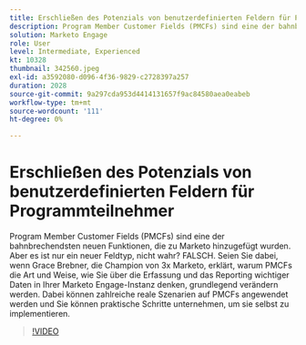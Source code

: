 ```yaml
---
title: Erschließen des Potenzials von benutzerdefinierten Feldern für Programmteilnehmer
description: Program Member Customer Fields (PMCFs) sind eine der bahnbrechendsten neuen Funktionen, die zu Marketo hinzugefügt wurden.
solution: Marketo Engage
role: User
level: Intermediate, Experienced
kt: 10328
thumbnail: 342560.jpeg
exl-id: a3592080-d096-4f36-9829-c2728397a257
duration: 2028
source-git-commit: 9a297cda953d4414131657f9ac84580aea0eabeb
workflow-type: tm+mt
source-wordcount: '111'
ht-degree: 0%

---
```


# Erschließen des Potenzials von benutzerdefinierten Feldern für Programmteilnehmer

Program Member Customer Fields (PMCFs) sind eine der bahnbrechendsten neuen Funktionen, die zu Marketo hinzugefügt wurden. Aber es ist nur ein neuer Feldtyp, nicht wahr? FALSCH. Seien Sie dabei, wenn Grace Brebner, die Champion von 3x Marketo, erklärt, warum PMCFs die Art und Weise, wie Sie über die Erfassung und das Reporting wichtiger Daten in Ihrer Marketo Engage-Instanz denken, grundlegend verändern werden. Dabei können zahlreiche reale Szenarien auf PMCFs angewendet werden und Sie können praktische Schritte unternehmen, um sie selbst zu implementieren.

>[!VIDEO](https://video.tv.adobe.com/v/342560/?quality=12&learn=on)
